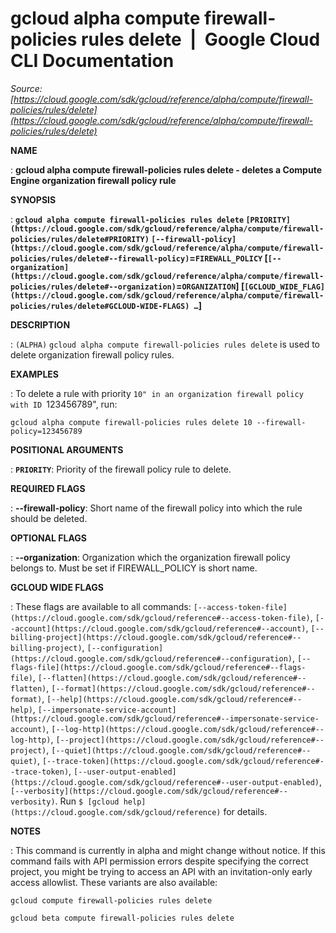 # gcloud alpha compute firewall-policies rules delete  |  Google Cloud CLI Documentation

*Source: [https://cloud.google.com/sdk/gcloud/reference/alpha/compute/firewall-policies/rules/delete](https://cloud.google.com/sdk/gcloud/reference/alpha/compute/firewall-policies/rules/delete)*

**NAME**

: **gcloud alpha compute firewall-policies rules delete - deletes a Compute Engine organization firewall policy rule**

**SYNOPSIS**

: **`gcloud alpha compute firewall-policies rules delete` `[PRIORITY](https://cloud.google.com/sdk/gcloud/reference/alpha/compute/firewall-policies/rules/delete#PRIORITY)` `[--firewall-policy](https://cloud.google.com/sdk/gcloud/reference/alpha/compute/firewall-policies/rules/delete#--firewall-policy)`=`FIREWALL_POLICY` [`[--organization](https://cloud.google.com/sdk/gcloud/reference/alpha/compute/firewall-policies/rules/delete#--organization)`=`ORGANIZATION`] [`[GCLOUD_WIDE_FLAG](https://cloud.google.com/sdk/gcloud/reference/alpha/compute/firewall-policies/rules/delete#GCLOUD-WIDE-FLAGS) …`]**

**DESCRIPTION**

: `(ALPHA)` `gcloud alpha compute firewall-policies rules
delete` is used to delete organization firewall policy rules.

**EXAMPLES**

: To delete a rule with priority ``10" in an organization firewall policy with ID
``123456789", run:

```
gcloud alpha compute firewall-policies rules delete 10 --firewall-policy=123456789
```

**POSITIONAL ARGUMENTS**

: **`PRIORITY`**:
Priority of the firewall policy rule to delete.

**REQUIRED FLAGS**

: **--firewall-policy**:
Short name of the firewall policy into which the rule should be deleted.

**OPTIONAL FLAGS**

: **--organization**:
Organization which the organization firewall policy belongs to. Must be set if
FIREWALL_POLICY is short name.

**GCLOUD WIDE FLAGS**

: These flags are available to all commands: `[--access-token-file](https://cloud.google.com/sdk/gcloud/reference#--access-token-file)`,
`[--account](https://cloud.google.com/sdk/gcloud/reference#--account)`, `[--billing-project](https://cloud.google.com/sdk/gcloud/reference#--billing-project)`,
`[--configuration](https://cloud.google.com/sdk/gcloud/reference#--configuration)`,
`[--flags-file](https://cloud.google.com/sdk/gcloud/reference#--flags-file)`,
`[--flatten](https://cloud.google.com/sdk/gcloud/reference#--flatten)`, `[--format](https://cloud.google.com/sdk/gcloud/reference#--format)`, `[--help](https://cloud.google.com/sdk/gcloud/reference#--help)`, `[--impersonate-service-account](https://cloud.google.com/sdk/gcloud/reference#--impersonate-service-account)`,
`[--log-http](https://cloud.google.com/sdk/gcloud/reference#--log-http)`,
`[--project](https://cloud.google.com/sdk/gcloud/reference#--project)`, `[--quiet](https://cloud.google.com/sdk/gcloud/reference#--quiet)`, `[--trace-token](https://cloud.google.com/sdk/gcloud/reference#--trace-token)`, `[--user-output-enabled](https://cloud.google.com/sdk/gcloud/reference#--user-output-enabled)`,
`[--verbosity](https://cloud.google.com/sdk/gcloud/reference#--verbosity)`.
Run `$ [gcloud help](https://cloud.google.com/sdk/gcloud/reference)` for details.

**NOTES**

: This command is currently in alpha and might change without notice. If this
command fails with API permission errors despite specifying the correct project,
you might be trying to access an API with an invitation-only early access
allowlist. These variants are also available:

```
gcloud compute firewall-policies rules delete
```

```
gcloud beta compute firewall-policies rules delete
```